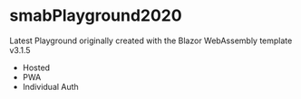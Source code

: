 # smabPlayground2020
Latest Playground originally created with the Blazor WebAssembly template v3.1.5
  * Hosted
  * PWA
  * Individual Auth
